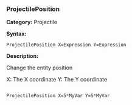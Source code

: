 ### ProjectilePosition

**Category:**
Projectile

**Syntax:**

```scorpionengine
ProjectilePosition X=Expression Y=Expression
```

**Description:**

Change the entity position

X: The X coordinate
Y: The Y coordinate

```scorpionengine

ProjectilePosition X=5*MyVar Y=5*MyVar

```
